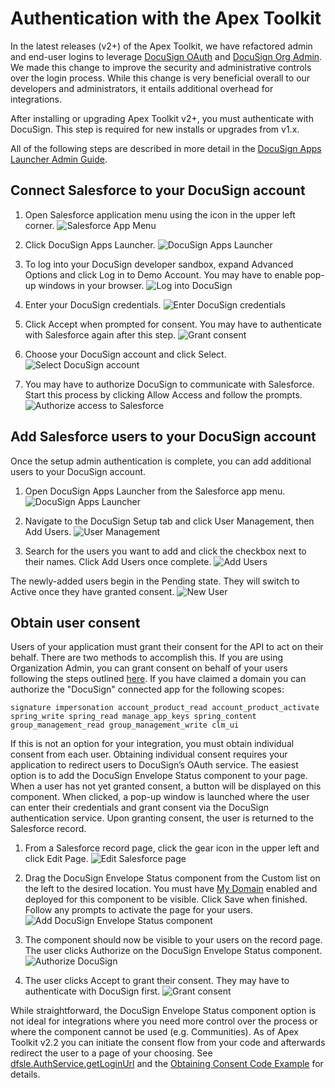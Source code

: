 # Authentication with the Apex Toolkit

In the latest releases (v2+) of the Apex Toolkit, we have refactored admin and end-user logins to leverage [DocuSign OAuth](https://www.docusign.com/blog/dsdev-dev-w-ds-oauth-intro/) and [DocuSign Org Admin](https://www.docusign.com/products/org-admin). We made this change to improve the security and administrative controls over the login process. While this change is very beneficial overall to our developers and administrators, it entails additional overhead for integrations.

After installing or upgrading Apex Toolkit v2+, you must authenticate with DocuSign. This step is required for new installs or upgrades from v1.x.

All of the following steps are described in more detail in the [DocuSign Apps Launcher Admin Guide](https://support.docusign.com/en/guides/docusign-apps-launcher-for-salesforce-admin-guide).

## Connect Salesforce to your DocuSign account
1. Open Salesforce application menu using the icon in the upper left corner.
![Salesforce App Menu](../img/auth_1.png)

1. Click DocuSign Apps Launcher.
![DocuSign Apps Launcher](../img/auth_2.png)

1. To log into your DocuSign developer sandbox, expand Advanced Options and click Log in to Demo Account. You may have to enable pop-up windows in your browser.
![Log into DocuSign](../img/auth_3.png)

1. Enter your DocuSign credentials.
![Enter DocuSign credentials](../img/auth_4.png)

1. Click Accept when prompted for consent. You may have to authenticate with Salesforce again after this step.
![Grant consent](../img/auth_5.png)

1. Choose your DocuSign account and click Select.
![Select DocuSign account](../img/auth_6.png)

1. You may have to authorize DocuSign to communicate with Salesforce. Start this process by clicking Allow Access and follow the prompts.
![Authorize access to Salesforce](../img/auth_7.png)

## Add Salesforce users to your DocuSign account
Once the setup admin authentication is complete, you can add additional users to your DocuSign account.

1. Open DocuSign Apps Launcher from the Salesforce app menu.
![DocuSign Apps Launcher](../img/auth_2.png)

1. Navigate to the DocuSign Setup tab and click User Management, then Add Users.
![User Management](../img/add_user_1.png)

1. Search for the users you want to add and click the checkbox next to their names. Click Add Users once complete.
![Add Users](../img/add_user_2.png)

The newly-added users begin in the Pending state. They will switch to Active once they have granted consent.
![New User](../img/add_user_3.png)

## Obtain user consent
Users of your application must grant their consent for the API to act on their behalf. There are two methods to accomplish this. If you are using Organization Admin, you can grant consent on behalf of your users following the steps outlined [here](/esign-rest-api/guides/authentication/obtaining-consent#admin-consent-for-internal-applications). If you have claimed a domain you can authorize the "DocuSign" connected app for the following scopes:
```text
signature impersonation account_product_read account_product_activate spring_write spring_read manage_app_keys spring_content group_management_read group_management_write clm_ui
``` 

If this is not an option for your integration, you must obtain individual consent from each user. Obtaining individual consent requires your application to redirect users to DocuSign’s OAuth service. The easiest option is to add the DocuSign Envelope Status component to your page. When a user has not yet granted consent, a button will be displayed on this component. When clicked, a pop-up window is launched where the user can enter their credentials and grant consent via the DocuSign authentication service. Upon granting consent, the user is returned to the Salesforce record.

1. From a Salesforce record page, click the gear icon in the upper left and click Edit Page.
![Edit Salesforce page](../img/consent_1.png)

1. Drag the DocuSign Envelope Status component from the Custom list on the left to the desired location. You must have [My Domain](https://help.salesforce.com/articleView?id=domain_name_overview.htm&type=5) enabled and deployed for this component to be visible. Click Save when finished. Follow any prompts to activate the page for your users. 
![Add DocuSign Envelope Status component](../img/consent_2.png)

1. The component should now be visible to your users on the record page. The user clicks Authorize on the DocuSign Envelope Status component.
![Authorize DocuSign](../img/consent_3.png)

1. The user clicks Accept to grant their consent. They may have to authenticate with DocuSign first.
![Grant consent](../img/consent_4.png)

While straightforward, the DocuSign Envelope Status component option is not ideal for integrations where you need more control over the process or where the component cannot be used (e.g. Communities). As of Apex Toolkit v2.2 you can initiate the consent flow from your code and afterwards redirect the user to a page of your choosing. See [dfsle.AuthService.getLoginUrl](/salesforce/apex-toolkit-reference/authservice.html) and the [Obtaining Consent Code Example](../code_examples/obtaining_consent.md) for details.

